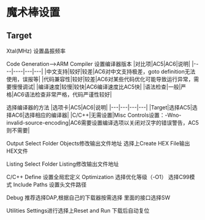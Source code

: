 # 魔术棒设置

## Target

Xtal(MHz) 设置晶振频率

Code Generation-->ARM Compiler  设置编译器版本
|对比项|AC5|AC6|说明|
|----|----|---|---|
|中文支持|较好|较差|AC6对中文支持极差，goto definition无法使用，误报等|
|代码兼容性|较好|较差|AC6对某些代码优化可能导致运行异常，需要慢慢调试|
|编译速度|较慢|较快|AC6编译速度比AC5快|
|语法检查|一般|严格|AC6语法检查非常严格，代码严谨性较好|

选择编译器的方法
|选项卡|AC5|AC6|说明|
|---|---|---|---|
|Target|选择AC5|选择AC6|选择相应的编译器|
|C/C++|无需设置|Misc Controls设置：-Wno-invalid-source-encoding|AC6需要设置编译选项以关闭对汉字的错误警告，AC5则不需要|

Output
Select Folder Objects修改输出文件地址
选择上Create HEX File输出HEX文件

Listing
Select Folder Listing修改输出文件地址

C/C++
Define 设置全局宏定义
Optimization 选择优化等级（-O1）
选择C99模式
Include Paths 设置头文件路径

Debug
推荐选择DAP,根据自己的下载器按需选择
里面的接口选择SW

Utilities
Settings进行选择上Reset and Run 下载后自动复位